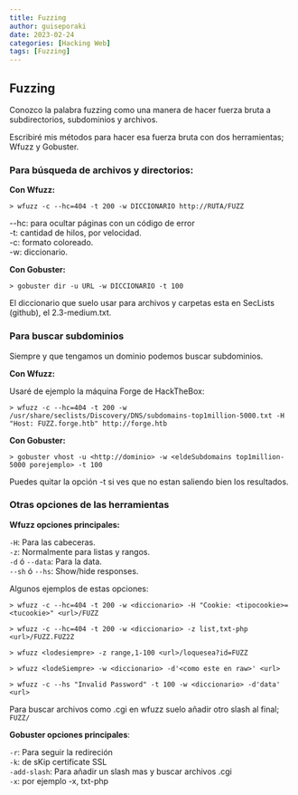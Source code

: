 ```yaml
---
title: Fuzzing
author: guiseporaki
date: 2023-02-24
categories: [Hacking Web]
tags: [Fuzzing]
---
```

## Fuzzing

Conozco la palabra fuzzing como una manera de hacer fuerza bruta a subdirectorios, subdominios y archivos.

Escribiré mis métodos para hacer esa fuerza bruta con dos herramientas; Wfuzz y Gobuster.

### Para búsqueda de archivos y directorios:

**Con Wfuzz:**

```
> wfuzz -c --hc=404 -t 200 -w DICCIONARIO http://RUTA/FUZZ
```
--hc: para ocultar páginas con un código de error  
-t: cantidad de hilos, por velocidad.  
-c: formato coloreado.  
-w: diccionario.

**Con Gobuster:**
```
> gobuster dir -u URL -w DICCIONARIO -t 100
```
El diccionario que suelo usar para archivos y carpetas esta en SecLists (github), el 2.3-medium.txt.

### Para buscar subdominios
Siempre y que tengamos un dominio podemos buscar subdominios.

**Con Wfuzz:**

Usaré de ejemplo la máquina Forge de HackTheBox:
```
> wfuzz -c --hc=404 -t 200 -w /usr/share/seclists/Discovery/DNS/subdomains-top1million-5000.txt -H "Host: FUZZ.forge.htb" http://forge.htb
```
**Con Gobuster:**
```
> gobuster vhost -u <http://dominio> -w <eldeSubdomains top1million-5000 porejemplo> -t 100
```
Puedes quitar la opción -t si ves que no estan saliendo bien los resultados.

### Otras opciones de las herramientas

**Wfuzz opciones principales:** 

`-H`: Para las cabeceras.  
`-z`: Normalmente para listas y rangos.  
`-d` ó `--data`: Para la data.  
`--sh` ó `--hs`: Show/hide responses.  

Algunos ejemplos de estas opciones:

```
> wfuzz -c --hc=404 -t 200 -w <diccionario> -H "Cookie: <tipocookie>=<tucookie>" <url>/FUZZ
```
```
> wfuzz -c --hc=404 -t 200 -w <diccionario> -z list,txt-php <url>/FUZZ.FUZ2Z
```
```
> wfuzz <lodesiempre> -z range,1-100 <url>/loquesea?id=FUZZ
```
```
> wfuzz <lodeSiempre> -w <diccionario> -d'<como este en raw>' <url>
```
```
> wfuzz -c --hs "Invalid Password" -t 100 -w <diccionario> -d'data' <url>
```
Para buscar archivos como .cgi en wfuzz suelo añadir otro slash al final; `FUZZ/`

**Gobuster opciones principales**:

`-r`: Para seguir la redireción  
`-k`: de sKip certificate SSL  
`-add-slash`: Para añadir un slash mas y buscar archivos .cgi  
`-x`: por ejemplo -x, txt-php


